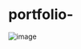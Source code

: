 # portfolio-
![image](https://user-images.githubusercontent.com/105496462/183414767-03eda509-8aa8-497d-87e9-73ce4f86067c.png)
